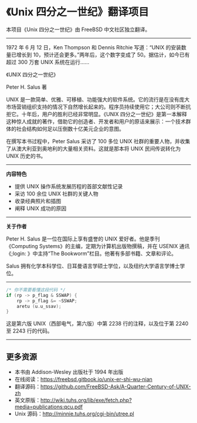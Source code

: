 # 《Unix 四分之一世纪》翻译项目

本项目《Unix 四分之一世纪》由 FreeBSD 中文社区独立翻译。

---

1972 年 6 月 12 日，Ken Thompson 和 Dennis Ritchie 写道：“UNIX 的安装数量已增长到 10，预计还会更多。”两年后，这个数字变成了 50。据估计，如今已有超过 300 万套 UNIX 系统在运行……

《UNIX 四分之一世纪》

Peter H. Salus 著

UNIX 是一款简单、优雅、可移植、功能强大的软件系统。它的流行是在没有庞大市场营销组织支持的情况下自然增长起来的。程序员持续使用它；大公司则不断抗拒它。十年后，用户的胜利已经非常明显。《UNIX 四分之一世纪》是第一本解释这种惊人成就的著作，借助它的创造者、开发者和用户的原话来展示：一个技术群体的社会结构如何足以压倒数十亿美元企业的意图。

在撰写本书过程中，Peter Salus 采访了 100 多位 UNIX 社群的重要人物，并收集了从澳大利亚到奥地利的大量相关资料。这就是那本将 UNIX 民间传说转化为 UNIX 历史的书。

---

**内容特色**

* 提供 UNIX 操作系统发展历程的首部文献性记录
* 采访 100 余位 UNIX 社群的关键人物
* 收录经典照片和插图
* 阐释 UNIX 成功的原因

---

**关于作者**

Peter H. Salus 是一位在国际上享有盛誉的 UNIX 爱好者。他是季刊《Computing Systems》的主编，定期为计算机出版物撰稿，并在 USENIX 通讯《;login: 》中主持“The Bookworm”栏目。他著有多部书籍、文章和评论。

Salus 拥有化学本科学位、日耳曼语言学硕士学位，以及纽约大学语言学博士学位。


---

```c
/* 你不需要看懂这段代码 */
if (rp -> p_flag & SSWAP) {
    rp -> p_flag &= ~SSWAP;
    aretu (u.u_ssav);
}
```

这是第六版 UNIX（西部电气，第六版）中第 2238 行的注释，以及位于第 2240 至 2243 行的代码。

---

## 更多资源

* 本书由 Addison-Wesley 出版社于 1994 年出版
* 在线阅读：<https://freebsd.gitbook.io/unix-er-shi-wu-nian>
* 翻译源码：<https://github.com/FreeBSD-Ask/A-Quarter-Century-of-UNIX-zh>
* 英文原版：<http://wiki.tuhs.org/lib/exe/fetch.php?media=publications:qcu.pdf>
* Unix 源码：<http://minnie.tuhs.org/cgi-bin/utree.pl>
